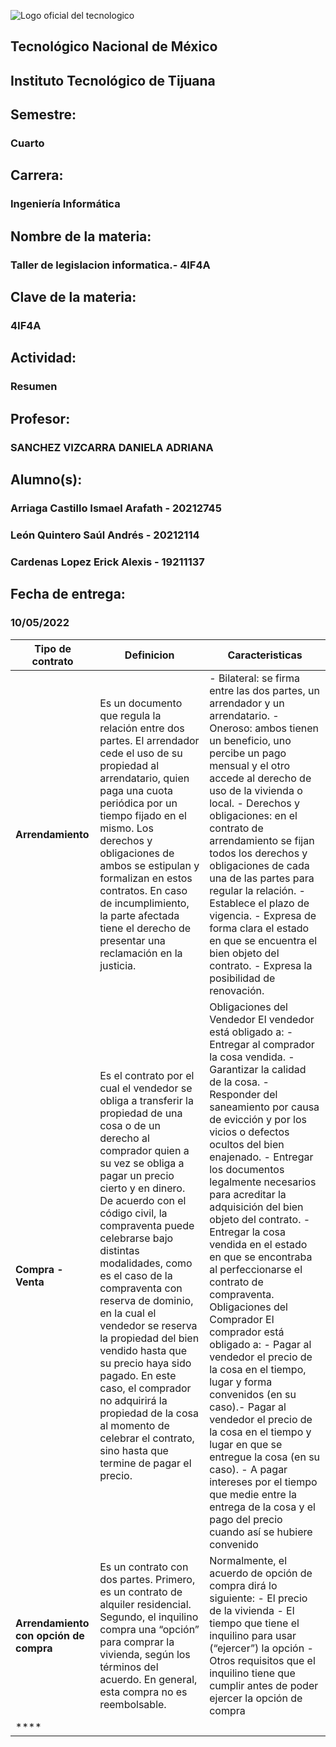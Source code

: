 ![Logo oficial del tecnologico](https://www.tijuana.tecnm.mx/wp-content/uploads/2021/08/liston-de-logos-oficiales-educacion-tecnm-FEB-2021-1568x287.jpg)

## **Tecnológico Nacional de México**

## **Instituto Tecnológico de Tijuana**
## Semestre:
### Cuarto

## Carrera:
### Ingeniería Informática
## Nombre de la materia:
### Taller de legislacion informatica.- 4IF4A
## Clave de la materia:
### 4IF4A

## Actividad:
### Resumen 
## Profesor:
### SANCHEZ VIZCARRA DANIELA ADRIANA
## Alumno(s):
### Arriaga Castillo Ismael Arafath - 20212745
### León Quintero Saúl Andrés - 20212114
### Cardenas Lopez Erick Alexis - 19211137
## Fecha de entrega:
### 10/05/2022


| **Tipo de contrato**  | **Definicion** | **Caracteristicas**|
| ----------- | ----------- | ----------- |
| **Arrendamiento** | Es un documento que regula la relación entre dos partes. El arrendador cede el uso de su propiedad al arrendatario, quien paga una cuota periódica por un tiempo fijado en el mismo.  Los derechos y obligaciones de ambos se estipulan y formalizan en estos contratos. En caso de incumplimiento, la parte afectada tiene el derecho de presentar una reclamación en la justicia. | - Bilateral: se firma entre las dos partes, un arrendador y un arrendatario. - Oneroso: ambos tienen un beneficio, uno percibe un pago mensual y el otro accede al derecho de uso de la vivienda o local. - Derechos y obligaciones: en el contrato de arrendamiento se fijan todos los derechos y obligaciones de cada una de las partes para regular la relación. - Establece el plazo de vigencia. - Expresa de forma clara el estado en que se encuentra el bien objeto del contrato. - Expresa la posibilidad de renovación. |
| **Compra - Venta** | Es el contrato por el cual el vendedor se obliga a transferir la propiedad de una cosa o de un derecho al comprador quien a su vez se obliga a pagar un precio cierto y en dinero. De acuerdo con el código civil, la compraventa puede celebrarse bajo distintas modalidades, como es el caso de la compraventa con reserva de dominio, en la cual el vendedor se reserva la propiedad del bien vendido hasta que su precio haya sido pagado. En este caso, el comprador no adquirirá la propiedad de la cosa al momento de celebrar el contrato, sino hasta que termine de pagar el precio. | Obligaciones del Vendedor  El vendedor está obligado a: - Entregar al comprador la cosa vendida. - Garantizar la calidad de la cosa. - Responder del saneamiento por causa de evicción y por los vicios o defectos ocultos del bien enajenado. - Entregar los documentos legalmente necesarios para acreditar la adquisición del bien objeto del contrato. - Entregar la cosa vendida en el estado en que se encontraba al perfeccionarse el contrato de compraventa.     Obligaciones del Comprador El comprador está obligado a:  - Pagar al vendedor el precio de la cosa en el tiempo, lugar y forma convenidos (en su caso).- Pagar al vendedor el precio de la cosa en el tiempo y lugar en que se entregue la cosa (en su caso). - A pagar intereses por el tiempo que medie entre la entrega de la cosa y el pago del precio cuando así se hubiere convenido |
| **Arrendamiento con opción de compra** | Es un contrato con dos partes. Primero, es un contrato de alquiler residencial. Segundo, el inquilino compra una “opción” para comprar la vivienda, según los términos del acuerdo. En general, esta compra no es reembolsable. | Normalmente, el acuerdo de opción de compra dirá lo siguiente: - El precio de la vivienda - El tiempo que tiene el inquilino para usar (“ejercer”) la opción - Otros requisitos que el inquilino tiene que cumplir antes de poder ejercer la opción de compra |
| **** |  |  |